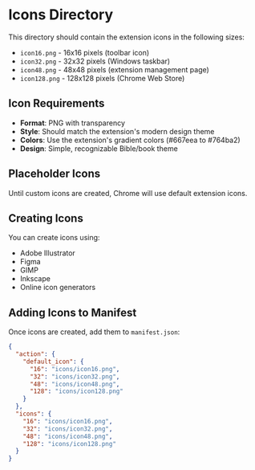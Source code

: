 # Icons Directory

This directory should contain the extension icons in the following sizes:

- `icon16.png` - 16x16 pixels (toolbar icon)
- `icon32.png` - 32x32 pixels (Windows taskbar)
- `icon48.png` - 48x48 pixels (extension management page)
- `icon128.png` - 128x128 pixels (Chrome Web Store)

## Icon Requirements

- **Format**: PNG with transparency
- **Style**: Should match the extension's modern design theme
- **Colors**: Use the extension's gradient colors (#667eea to #764ba2)
- **Design**: Simple, recognizable Bible/book theme

## Placeholder Icons

Until custom icons are created, Chrome will use default extension icons.

## Creating Icons

You can create icons using:
- Adobe Illustrator
- Figma
- GIMP
- Inkscape
- Online icon generators

## Adding Icons to Manifest

Once icons are created, add them to `manifest.json`:

```json
{
  "action": {
    "default_icon": {
      "16": "icons/icon16.png",
      "32": "icons/icon32.png",
      "48": "icons/icon48.png",
      "128": "icons/icon128.png"
    }
  },
  "icons": {
    "16": "icons/icon16.png",
    "32": "icons/icon32.png",
    "48": "icons/icon48.png",
    "128": "icons/icon128.png"
  }
}
``` 
